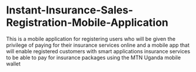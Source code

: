 # Instant-Insurance-Sales-Registration-Mobile-Application
This is a mobile application for registering users who will be given the privilege of paying for their insurance services online and a mobile app that will enable registered customers with smart applications insurance services to be able to pay for insurance packages using the MTN Uganda mobile wallet
